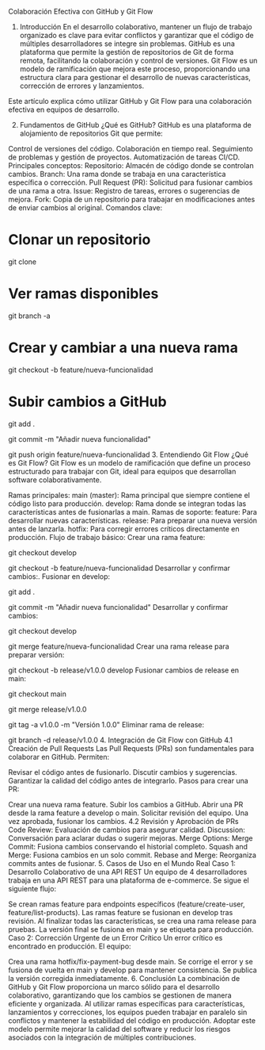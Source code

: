 Colaboración Efectiva con GitHub y Git Flow
1. Introducción
En el desarrollo colaborativo, mantener un flujo de trabajo organizado es clave para evitar conflictos y garantizar que el código de múltiples desarrolladores se integre sin problemas. GitHub es una plataforma que permite la gestión de repositorios de Git de forma remota, facilitando la colaboración y control de versiones. Git Flow es un modelo de ramificación que mejora este proceso, proporcionando una estructura clara para gestionar el desarrollo de nuevas características, corrección de errores y lanzamientos.

Este artículo explica cómo utilizar GitHub y Git Flow para una colaboración efectiva en equipos de desarrollo.

2. Fundamentos de GitHub
¿Qué es GitHub?
GitHub es una plataforma de alojamiento de repositorios Git que permite:

Control de versiones del código.
Colaboración en tiempo real.
Seguimiento de problemas y gestión de proyectos.
Automatización de tareas CI/CD.
Principales conceptos:
Repositorio: Almacén de código donde se controlan cambios.
Branch: Una rama donde se trabaja en una característica específica o corrección.
Pull Request (PR): Solicitud para fusionar cambios de una rama a otra.
Issue: Registro de tareas, errores o sugerencias de mejora.
Fork: Copia de un repositorio para trabajar en modificaciones antes de enviar cambios al original.
Comandos clave:
# Clonar un repositorio

git clone <URL-del-repositorio>

# Ver ramas disponibles

git branch -a

# Crear y cambiar a una nueva rama

git checkout -b feature/nueva-funcionalidad

# Subir cambios a GitHub

git add .

git commit -m "Añadir nueva funcionalidad"

git push origin feature/nueva-funcionalidad
3. Entendiendo Git Flow
¿Qué es Git Flow?
Git Flow es un modelo de ramificación que define un proceso estructurado para trabajar con Git, ideal para equipos que desarrollan software colaborativamente.

Ramas principales:
main (master): Rama principal que siempre contiene el código listo para producción.
develop: Rama donde se integran todas las características antes de fusionarlas a main.
Ramas de soporte:
feature: Para desarrollar nuevas características.
release: Para preparar una nueva versión antes de lanzarla.
hotfix: Para corregir errores críticos directamente en producción.
Flujo de trabajo básico:
Crear una rama feature:

git checkout develop

git checkout -b feature/nueva-funcionalidad
Desarrollar y confirmar cambios:. Fusionar en develop:

git add .

git commit -m "Añadir nueva funcionalidad"
Desarrollar y confirmar cambios:

git checkout develop

git merge feature/nueva-funcionalidad
Crear una rama release para preparar versión:

git checkout -b release/v1.0.0 develop
Fusionar cambios de release en main:

git checkout main

git merge release/v1.0.0

git tag -a v1.0.0 -m "Versión 1.0.0"
Eliminar rama de release:

git branch -d release/v1.0.0
4. Integración de Git Flow con GitHub
4.1 Creación de Pull Requests
Las Pull Requests (PRs) son fundamentales para colaborar en GitHub. Permiten:

Revisar el código antes de fusionarlo.
Discutir cambios y sugerencias.
Garantizar la calidad del código antes de integrarlo.
Pasos para crear una PR:

Crear una nueva rama feature.
Subir los cambios a GitHub.
Abrir una PR desde la rama feature a develop o main.
Solicitar revisión del equipo.
Una vez aprobada, fusionar los cambios.
4.2 Revisión y Aprobación de PRs
Code Review: Evaluación de cambios para asegurar calidad.
Discussion: Conversación para aclarar dudas o sugerir mejoras.
Merge Options:
Merge Commit: Fusiona cambios conservando el historial completo.
Squash and Merge: Fusiona cambios en un solo commit.
Rebase and Merge: Reorganiza commits antes de fusionar.
5. Casos de Uso en el Mundo Real
Caso 1: Desarrollo Colaborativo de una API REST
Un equipo de 4 desarrolladores trabaja en una API REST para una plataforma de e-commerce. Se sigue el siguiente flujo:

Se crean ramas feature para endpoints específicos (feature/create-user, feature/list-products).
Las ramas feature se fusionan en develop tras revisión.
Al finalizar todas las características, se crea una rama release para pruebas.
La versión final se fusiona en main y se etiqueta para producción.
Caso 2: Corrección Urgente de un Error Crítico
Un error crítico es encontrado en producción. El equipo:

Crea una rama hotfix/fix-payment-bug desde main.
Se corrige el error y se fusiona de vuelta en main y develop para mantener consistencia.
Se publica la versión corregida inmediatamente.
6. Conclusión
La combinación de GitHub y Git Flow proporciona un marco sólido para el desarrollo colaborativo, garantizando que los cambios se gestionen de manera eficiente y organizada. Al utilizar ramas específicas para características, lanzamientos y correcciones, los equipos pueden trabajar en paralelo sin conflictos y mantener la estabilidad del código en producción. Adoptar este modelo permite mejorar la calidad del software y reducir los riesgos asociados con la integración de múltiples contribuciones.